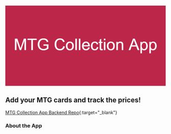 ![Banner](/public/MTG_Collection_App_Banner.png)

## Add your MTG cards and track the prices!

[MTG Collection App Backend Repo](https://github.com/slandath/mtgCollectionBE){:target="_blank"}

### About the App

